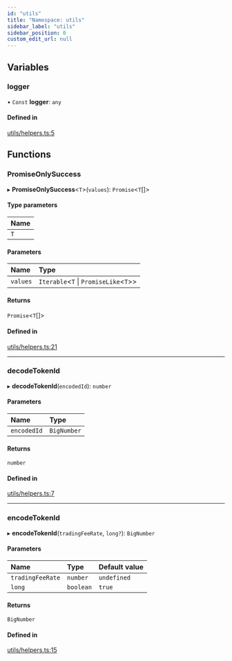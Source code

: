 ```yaml
---
id: "utils"
title: "Namespace: utils"
sidebar_label: "utils"
sidebar_position: 0
custom_edit_url: null
---
```


## Variables

### logger

• `Const` **logger**: `any`

#### Defined in

[utils/helpers.ts:5](https://github.com/chromatic-protocol/sdk/blob/9276400/src/utils/helpers.ts#L5)

## Functions

### PromiseOnlySuccess

▸ **PromiseOnlySuccess**<`T`\>(`values`): `Promise`<`T`[]\>

#### Type parameters

| Name |
| :------ |
| `T` |

#### Parameters

| Name | Type |
| :------ | :------ |
| `values` | `Iterable`<`T` \| `PromiseLike`<`T`\>\> |

#### Returns

`Promise`<`T`[]\>

#### Defined in

[utils/helpers.ts:21](https://github.com/chromatic-protocol/sdk/blob/9276400/src/utils/helpers.ts#L21)

___

### decodeTokenId

▸ **decodeTokenId**(`encodedId`): `number`

#### Parameters

| Name | Type |
| :------ | :------ |
| `encodedId` | `BigNumber` |

#### Returns

`number`

#### Defined in

[utils/helpers.ts:7](https://github.com/chromatic-protocol/sdk/blob/9276400/src/utils/helpers.ts#L7)

___

### encodeTokenId

▸ **encodeTokenId**(`tradingFeeRate`, `long?`): `BigNumber`

#### Parameters

| Name | Type | Default value |
| :------ | :------ | :------ |
| `tradingFeeRate` | `number` | `undefined` |
| `long` | `boolean` | `true` |

#### Returns

`BigNumber`

#### Defined in

[utils/helpers.ts:15](https://github.com/chromatic-protocol/sdk/blob/9276400/src/utils/helpers.ts#L15)

